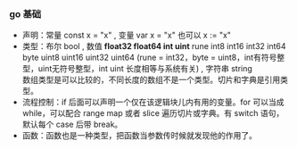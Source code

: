 ### go 基础
- 声明：常量 const x = "x" , 变量 var x = "x" 也可以 x := "x"
- 类型：布尔 bool , 数值 **float32 float64 int uint** rune int8 int16 int32 int64 byte uint8 uint16 uint32 uint64 (rune = int32，byte = uint8，int有符号整型，uint无符号整型，int uint 长度相等与系统有关) , 字符串 string  
数组类型是可以比较的，不同长度的数组不是一个类型。切片和字典是引用类型。
- 流程控制：if 后面可以声明一个仅在该逻辑块儿内有用的变量。for 可以当成 while，可以配合 range map 或者 slice 遍历切片或字典。有 switch 语句，默认每个 case 后带 break。  
- 函数：函数也是一种类型，把函数当参数传时候就发现他的作用了。
